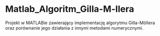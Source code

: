 # Matlab_Algoritm_Gilla-M-llera
Projekt w MATLABie zawierający implementację algorytmu Gilla-Möllera oraz porównanie jego działania z innymi metodami numerycznymi.
